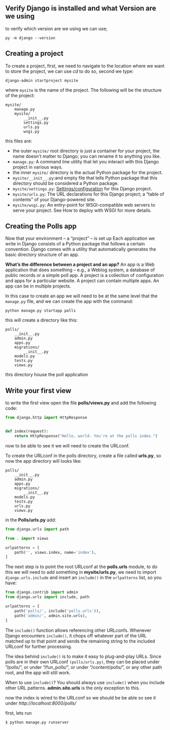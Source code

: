 ## Verify Django is installed and what Version are we using

to verify which version are we using we can use;

```
py -m django --version
```

## Creating a project

To create a project, first, we need to navigate to the location where we want to store the project, we can use *cd* to do so, second we type:

```
django-admin startproject mysite
```

where `mysite` is the name of the project.
The following will be the structure of the project:

```
mysite/
	manage.py
	mysite/	
		__init__.py
		settings.py
		urls.py
		wsgi.py
```

this files are:

* the outer `mysite/` root directory is just a container for your project, the name doesn't matter to Django; you can rename it to anything you like.  
* `manage.py`: A command line utility that let you interact with this Django project in various ways.  
* the inner `mysite/` directory is the actual Python package for the project.  
* `mysite/__init__.py`:and empty file that tells Python package that this directory should  be considered a Python package.  
* `mysite/settings.py`: [Settings/configuration](https://docs.djangoproject.com/en/2.2/topics/settings/) for this Django project.   
* `mysite/urls.py`: The URL declarations for this Django project; a “table of contents” of your Django-powered site.  
* `mysite/wsgi.py`: An entry-point for WSGI-compatible web servers to serve your project. See How to deploy with WSGI for more details.  


## Creating the Polls app

Now that your environment – a “project” – is set up
Each application we write in Django consists of a Python package that follows a certain convention. Django comes with a utility that automatically generates the basic directory structure of an app. 

**What’s the difference between a project and an app?** An app is a Web application that does something – e.g., a Weblog system, a database of public records or a simple poll app. A project is a collection of configuration and apps for a particular website. A project can contain multiple apps. An app can be in multiple projects.

In this case to create an app we will need to be at the same level that the `manage.py` file, and we can create the app with the command:

```
python manage.py startapp polls
```

this will create a directory like this:

```
polls/
    __init__.py
    admin.py
    apps.py
    migrations/
        __init__.py
    models.py
    tests.py
    views.py
```

this directory house the poll application


## Write your first view

to write the first view open the file **polls/views.py** and add the following code:

```python
from django.http import HttpResponse


def index(request):
    return HttpResponse("Hello, world. You're at the polls index.")
```

now to be able to see it we will need to create the URLconf.

To create the URLconf in the polls directory, create a file called **urls.py**, so now the app directory will looks like:

```
polls/
    __init__.py
    admin.py
    apps.py
    migrations/
        __init__.py
    models.py
    tests.py
    urls.py
    views.py
```

in the **Polls/urls.py** add:

```python
from django.urls import path

from . import views

urlpatterns = [
    path('', views.index, name='index'),
]
```

The next step is to point the root URLconf at the **polls.urls** module, to do this we will need to add something in **mysite/urls.py**, we need to import `django.urls.include` and insert an `include()` in the `urlpatterns` list, so you have:

```python
from django.contrib import admin
from django.urls import include, path

urlpatterns = [
    path('polls/', include('polls.urls')),
    path('admin/', admin.site.urls),
]
```

The `include()` function allows referencing other URLconfs. Whenever Django encounters `include()`, it chops off whatever part of the URL matched up to that point and sends the remaining string to the included URLconf for further processing.

The idea behind `include()` is to make it easy to plug-and-play URLs. Since polls are in their own URLconf `(polls/urls.py)`, they can be placed under “/polls/”, or under “/fun_polls/”, or under “/content/polls/”, or any other path root, and the app will still work.

When to use `include()`? You should always use `include()` when you include other URL patterns. **admin.site.urls** is the only exception to this.

now the index is wired to the URLconf so we should be be able so see it  under *http://localhost:8000/polls/*

first, lets run

```
$ python manage.py runserver
```